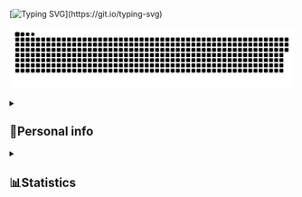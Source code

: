 
[![Typing SVG](https://readme-typing-svg.herokuapp.com/?lines=Hello,+I'm+Alex+Shopiak+👽;KPI+2nd+year+student;CPP+and+nodeJS+Developer!;)](https://git.io/typing-svg)

<p align="leftr">
 <img width="600" src="assets/github-snake.svg" alt="snake"/>
</p>



<details align="left">
  <summary><h2><b>👦Personal info</b></h2></summary>
  <p>
   <code>🎓 Student: KPI / IM-13</code>
   <code>👷 Speciality: Software engineer / Frontend</code><br>
   <code>💡 <a href="https://github.com/AlexShopiak/AlexShopiak/blob/main/SKILLS.md">Skills</a></code>
   <code>🧻 <a href="https://github.com/AlexShopiak/AlexShopiak/blob/main/PROJECTS.md">Projects</a></code>
   <code>📢 <a href="https://github.com/AlexShopiak/AlexShopiak/blob/main/TALKS.md">Public talks</a></code>
   <code>👀 <a href="https://github.com/AlexShopiak/AlexShopiak/blob/main/CONTRIBUTION.md">Open-source contribution</a></code><br>
   <code>🧑‍💻 Languages: JavaScript, C++ </code>
   <code>📦 Tech stack: nodeJS</code>
   <code>📈 <a href="https://github.com/AlexShopiak/AlexShopiak/blob/main/RATES.md">Rates</a></code><br>
   <code>💬 <a href="https://telegram.me/alex_shopiak">Telegram</a></code>
   <code>💌 <a href="https://www.instagram.com/alex_shopiak/">Instagram</a></code>
   <code>📫 <a href="mailto:alshop2004@gmail.com">Gmail</a></code> <br>
  </p>
</details>

<details align="left">
  <summary><h2><b>📊Statistics</b></h2></summary>
  <p>
   <img alt="codeSTACKr's GitHub Stats" src="https://github-readme-stats.vercel.app/api/top-langs/?username=AlexShopiak&layout=compact&theme=dark" />  
   <br>
   <img alt="codeSTACKr's GitHub Stats" src="https://github-readme-stats.vercel.app/api?username=AlexShopiak&show_icons=true&theme=dark" />
   <br>
   <img src="https://metrics.lecoq.io/AlexShopiak" />
   <br>
   <a href="https://github.com/anuraghazra/github-readme-stats"><img align="center" src="https://github-readme-stats.vercel.app/api?username=alexshopiak&show_icons=true&include_all_commits=true&theme=shades-of-purple_border=false" alt="Alex's github stats" /></a> <a href="https://github.com/anuraghazra/github-readme-stats"><img align="center" src="https://github-readme-stats.vercel.app/api/top-langs/?username=alexshopiak&layout=compact&theme=shades-of-purple_border=false" /></a> 

  </p>
</details>
